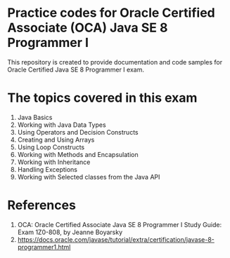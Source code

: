 # Practice codes for Oracle Certified Associate (OCA) Java SE 8 Programmer I 

This repository is created to provide documentation and code samples for Oracle Certified Java SE 8 Programmer I exam.

# The topics covered in this exam
1. Java Basics
2. Working with Java Data Types
3. Using Operators and Decision Constructs
4. Creating and Using Arrays
5. Using Loop Constructs
6. Working with Methods and Encapsulation
7. Working with Inheritance
8. Handling Exceptions
9. Working with Selected classes from the Java API

# References
1. OCA: Oracle Certified Associate Java SE 8 Programmer I Study Guide: Exam 1Z0-808, by Jeanne Boyarsky
2. https://docs.oracle.com/javase/tutorial/extra/certification/javase-8-programmer1.html
